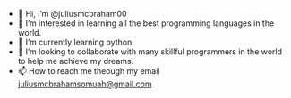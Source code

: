 - 👋 Hi, I’m @juliusmcbraham00
- 👀 I’m interested in learning all the best programming languages in the world.
- 🌱 I’m currently learning python.
- 💞️ I’m looking to collaborate with many skillful programmers in the world to help me achieve my dreams.
- 📫 How to reach me theough my email juliusmcbrahamsomuah@gmail.com

<!---
juliusmcbraham00/juliusmcbraham00 is a ✨ special ✨ repository because its `README.md` (this file) appears on your GitHub profile.
You can click the Preview link to take a look at your changes.
--->
